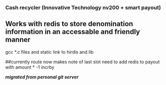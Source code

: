 ### Cash recycler (Innovative Technology nv200 + smart payout) ###
## Works with redis to store denomination information in an accessable and friendly manner


gcc *.c files and static link to hirdis and lib 


##currently route now makes note of last slot
need to add redis to payout with amount * -1 incrby 

***migrated from personal git server***
